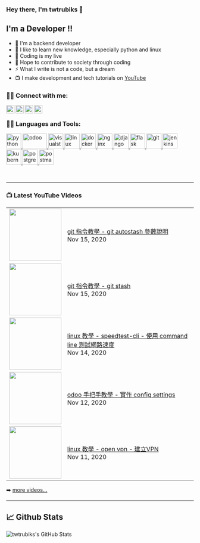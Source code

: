 ### Hey there, I'm twtrubiks 👋

## I'm a Developer !!

- 🔭 I'm a backend developer
- 🌱 I like to learn new knowledge, especially python and linux
- 👯 Coding is my live
- 🥅 Hope to contribute to society through coding
- ⚡  What I write is not a code, but a dream
- 📺 I make development and tech tutorials on [YouTube](https://www.youtube.com/user/blue524326)

### 🙋‍♂️ Connect with me:

[<img align="left" alt="twtrubiks | YouTube" width="22px" src="https://cdn.jsdelivr.net/npm/simple-icons@v3/icons/youtube.svg" />][youtube]
[<img align="left" alt="twtrubiks | Facebook" width="22px" src="https://cdn.jsdelivr.net/npm/simple-icons@v3/icons/facebook.svg" />][facebook]
[<img align="left" alt="twtrubiks | LinkedIn" width="22px" src="https://cdn.jsdelivr.net/npm/simple-icons@v3/icons/linkedin.svg" />][linkedin]
[<img align="left" alt="twtrubiks | Gmail" width="22px" src="https://cdn.jsdelivr.net/npm/simple-icons@v3/icons/gmail.svg" />][gmail]

<br />

### 👨‍💻 Languages and Tools:

<p align="left"> <a href="https://www.python.org" target="_blank"> <img src="https://devicons.github.io/devicon/devicon.git/icons/python/python-original.svg" alt="python" width="40" height="40"/> <a href="https://www.odoo.com/" target="_blank"> <img src="https://upload.wikimedia.org/wikipedia/commons/thumb/5/50/Odoo_logo.svg/320px-Odoo_logo.svg.png" alt="odoo" width="65" height="40"/> </a> <a href="https://code.visualstudio.com/" target="_blank"> <img src="https://upload.wikimedia.org/wikipedia/commons/thumb/9/9a/Visual_Studio_Code_1.35_icon.svg/240px-Visual_Studio_Code_1.35_icon.svg.png" alt="visualstudio" width="40" height="40"/> </a> <a href="https://www.linux.org/" target="_blank"> <img src="https://devicons.github.io/devicon/devicon.git/icons/linux/linux-original.svg" alt="linux" width="40" height="40"/> <a href="https://www.docker.com/" target="_blank"> <img src="https://devicons.github.io/devicon/devicon.git/icons/docker/docker-original-wordmark.svg" alt="docker" width="40" height="40"/> </a> </a> <a href="https://www.nginx.com" target="_blank"> <img src="https://devicons.github.io/devicon/devicon.git/icons/nginx/nginx-original.svg" alt="nginx" width="40" height="40"/> </a> </a> <a href="https://www.djangoproject.com/" target="_blank"> <img src="https://devicons.github.io/devicon/devicon.git/icons/django/django-original.svg" alt="django" width="40" height="40"/> </a> <a href="https://flask.palletsprojects.com/" target="_blank"> <img src="https://www.vectorlogo.zone/logos/pocoo_flask/pocoo_flask-icon.svg" alt="flask" width="40" height="40"/> </a> <a href="https://git-scm.com/" target="_blank"> <img src="https://www.vectorlogo.zone/logos/git-scm/git-scm-icon.svg" alt="git" width="40" height="40"/> </a> <a href="https://www.jenkins.io" target="_blank"> <img src="https://www.vectorlogo.zone/logos/jenkins/jenkins-icon.svg" alt="jenkins" width="40" height="40"/> </a> <a href="https://kubernetes.io" target="_blank"> <img src="https://www.vectorlogo.zone/logos/kubernetes/kubernetes-icon.svg" alt="kubernetes" width="40" height="40"/> </a> <a href="https://www.postgresql.org" target="_blank"> <img src="https://devicons.github.io/devicon/devicon.git/icons/postgresql/postgresql-original-wordmark.svg" alt="postgresql" width="40" height="40"/> </a> <a href="https://postman.com" target="_blank"> <img src="https://www.vectorlogo.zone/logos/getpostman/getpostman-icon.svg" alt="postman" width="40" height="40"/> </a> </p>

<br />

---

### 📺 Latest YouTube Videos

<table>
    <tbody>
<!-- YOUTUBE:START --><tr><td><a href="https://www.youtube.com/watch?v=kg2PyZr7l5k"><img width="140px" src="https://i.ytimg.com/vi/kg2PyZr7l5k/mqdefault.jpg"></a></td>
<td><a href="https://www.youtube.com/watch?v=kg2PyZr7l5k">git 指令教學 - git autostash 參數說明</a><br/>Nov 15, 2020</td></tr>
<tr><td><a href="https://www.youtube.com/watch?v=CN065MNHtMY"><img width="140px" src="https://i.ytimg.com/vi/CN065MNHtMY/mqdefault.jpg"></a></td>
<td><a href="https://www.youtube.com/watch?v=CN065MNHtMY">git 指令教學 - git stash</a><br/>Nov 15, 2020</td></tr>
<tr><td><a href="https://www.youtube.com/watch?v=qOJdGSxHj6Q"><img width="140px" src="https://i.ytimg.com/vi/qOJdGSxHj6Q/mqdefault.jpg"></a></td>
<td><a href="https://www.youtube.com/watch?v=qOJdGSxHj6Q">linux 教學 - speedtest-cli  - 使用 command line 測試網路速度</a><br/>Nov 14, 2020</td></tr>
<tr><td><a href="https://www.youtube.com/watch?v=5k_TYBNs_uc"><img width="140px" src="https://i.ytimg.com/vi/5k_TYBNs_uc/mqdefault.jpg"></a></td>
<td><a href="https://www.youtube.com/watch?v=5k_TYBNs_uc">odoo 手把手教學 - 實作 config settings</a><br/>Nov 12, 2020</td></tr>
<tr><td><a href="https://www.youtube.com/watch?v=E9F2kjiWDv8"><img width="140px" src="https://i.ytimg.com/vi/E9F2kjiWDv8/mqdefault.jpg"></a></td>
<td><a href="https://www.youtube.com/watch?v=E9F2kjiWDv8">linux 教學 - open vpn - 建立VPN</a><br/>Nov 11, 2020</td></tr>
<!-- YOUTUBE:END -->
    </tbody>
</table>

➡️ [more videos...](https://www.youtube.com/user/blue524326)

---

## 📈 Github Stats

<p align="left">
  <img align="left" alt="twtrubiks's GitHub Stats" src="https://github-readme-stats.vercel.app/api?username=twtrubiks&show_icons=true&hide_border=true" />
</p>

[youtube]: https://www.youtube.com/user/blue524326
[linkedin]: https://www.linkedin.com/in/twtrubiks-a09330145/
[facebook]: https://www.facebook.com/TWTRubiks
[gmail]: mailto:twtrubiks@gmail.com